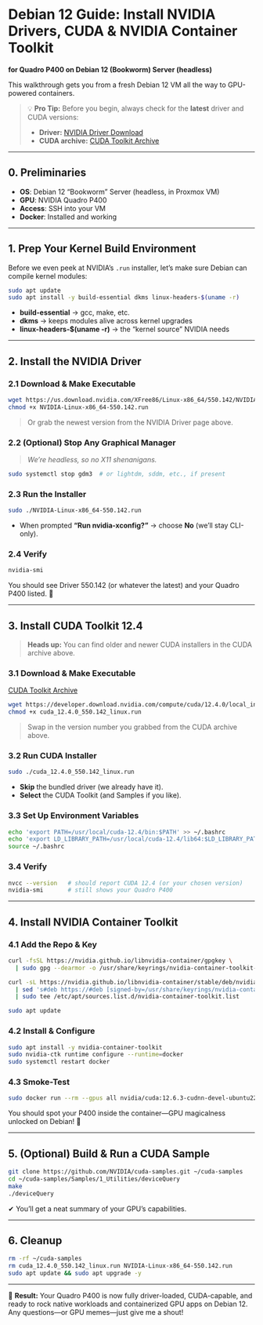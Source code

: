 # Debian 12 Guide: Install NVIDIA Drivers, CUDA & NVIDIA Container Toolkit

**for Quadro P400 on Debian 12 (Bookworm) Server (headless)**

This walkthrough gets you from a fresh Debian 12 VM all the way to GPU-powered containers.

> 💡 **Pro Tip:** Before you begin, always check for the **latest** driver and CUDA versions:
>
> * **Driver:** [NVIDIA Driver Download](https://www.nvidia.com/Download/index.aspx)
> * **CUDA archive:** [CUDA Toolkit Archive](https://developer.nvidia.com/cuda-toolkit-archive)

---

## 0. Preliminaries

* **OS**: Debian 12 “Bookworm” Server (headless, in Proxmox VM)
* **GPU**: NVIDIA Quadro P400
* **Access**: SSH into your VM
* **Docker**: Installed and working

---

## 1. Prep Your Kernel Build Environment

Before we even peek at NVIDIA’s `.run` installer, let’s make sure Debian can compile kernel modules:

```bash
sudo apt update
sudo apt install -y build-essential dkms linux-headers-$(uname -r)
```

* **build-essential** → gcc, make, etc.
* **dkms** → keeps modules alive across kernel upgrades
* **linux-headers-\$(uname -r)** → the “kernel source” NVIDIA needs

---

## 2. Install the NVIDIA Driver

### 2.1 Download & Make Executable

```bash
wget https://us.download.nvidia.com/XFree86/Linux-x86_64/550.142/NVIDIA-Linux-x86_64-550.142.run
chmod +x NVIDIA-Linux-x86_64-550.142.run
```

> Or grab the newest version from the NVIDIA Driver page above.

### 2.2 (Optional) Stop Any Graphical Manager

> *We’re headless, so no X11 shenanigans.*

```bash
sudo systemctl stop gdm3  # or lightdm, sddm, etc., if present
```

### 2.3 Run the Installer

```bash
sudo ./NVIDIA-Linux-x86_64-550.142.run
```

* When prompted **“Run nvidia-xconfig?”** → choose **No** (we’ll stay CLI-only).

### 2.4 Verify

```bash
nvidia-smi
```

You should see Driver 550.142 (or whatever the latest) and your Quadro P400 listed. 🎉

---

## 3. Install CUDA Toolkit 12.4

> **Heads up:** You can find older and newer CUDA installers in the CUDA archive above.

### 3.1 Download & Make Executable

[CUDA Toolkit Archive](https://developer.nvidia.com/cuda-toolkit-archive)

```bash
wget https://developer.download.nvidia.com/compute/cuda/12.4.0/local_installers/cuda_12.4.0_550.142_linux.run
chmod +x cuda_12.4.0_550.142_linux.run
```

> Swap in the version number you grabbed from the CUDA archive above.

### 3.2 Run CUDA Installer

```bash
sudo ./cuda_12.4.0_550.142_linux.run
```

* **Skip** the bundled driver (we already have it).
* **Select** the CUDA Toolkit (and Samples if you like).

### 3.3 Set Up Environment Variables

```bash
echo 'export PATH=/usr/local/cuda-12.4/bin:$PATH' >> ~/.bashrc
echo 'export LD_LIBRARY_PATH=/usr/local/cuda-12.4/lib64:$LD_LIBRARY_PATH' >> ~/.bashrc
source ~/.bashrc
```

### 3.4 Verify

```bash
nvcc --version   # should report CUDA 12.4 (or your chosen version)
nvidia-smi       # still shows your Quadro P400
```

---

## 4. Install NVIDIA Container Toolkit

### 4.1 Add the Repo & Key

```bash
curl -fsSL https://nvidia.github.io/libnvidia-container/gpgkey \
  | sudo gpg --dearmor -o /usr/share/keyrings/nvidia-container-toolkit-keyring.gpg

curl -sL https://nvidia.github.io/libnvidia-container/stable/deb/nvidia-container-toolkit.list \
  | sed 's#deb https://#deb [signed-by=/usr/share/keyrings/nvidia-container-toolkit-keyring.gpg] https://#' \
  | sudo tee /etc/apt/sources.list.d/nvidia-container-toolkit.list

sudo apt update
```

### 4.2 Install & Configure

```bash
sudo apt install -y nvidia-container-toolkit
sudo nvidia-ctk runtime configure --runtime=docker
sudo systemctl restart docker
```

### 4.3 Smoke-Test

```bash
sudo docker run --rm --gpus all nvidia/cuda:12.6.3-cudnn-devel-ubuntu22.04 nvidia-smi
```

You should spot your P400 inside the container—GPU magicalness unlocked on Debian! 🚀

---

## 5. (Optional) Build & Run a CUDA Sample

```bash
git clone https://github.com/NVIDIA/cuda-samples.git ~/cuda-samples
cd ~/cuda-samples/Samples/1_Utilities/deviceQuery
make
./deviceQuery
```

✔ You’ll get a neat summary of your GPU’s capabilities.

---

## 6. Cleanup

```bash
rm -rf ~/cuda-samples
rm cuda_12.4.0_550.142_linux.run NVIDIA-Linux-x86_64-550.142.run
sudo apt update && sudo apt upgrade -y
```

---

🎉 **Result:** Your Quadro P400 is now fully driver-loaded, CUDA-capable, and ready to rock native workloads and containerized GPU apps on Debian 12. Any questions—or GPU memes—just give me a shout!
